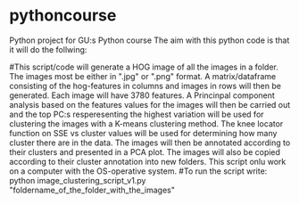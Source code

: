 # pythoncourse
Python project for GU:s Python course
The aim with this python code is that it will do the follwing:

#This script/code will generate a HOG image of all the images in a folder. The images most be either in ".jpg" or ".png" format. A matrix/dataframe consisting of the hog-features in columns and images in rows will then be generated.  Each image will have 3780 features. A Princinpal component analysis based on the features values for the images will then be carried out and the top PC:s resperesenting the highest variation will be used for clustering the images with a K-means clustering method. The knee locator function on SSE vs cluster values will be used for determining how many cluster there are in the data. The images will then be annotated according to their clusters and presented in a PCA plot. The images will also be copied according to their cluster annotation into new folders. This script onlu work on a computer with the OS-operative system.
 #To run the script write: python image_clustering_script_v1.py "foldername_of_the_folder_with_the_images"
